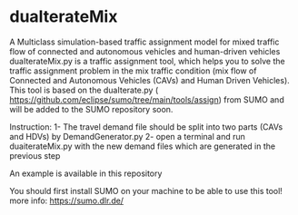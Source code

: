 # duaIterateMix
A Multiclass simulation-based traffic assignment model for mixed traffic flow of connected and autonomous vehicles and human-driven vehicles
duaIterateMix.py is a traffic assignment tool, which helps you to solve the traffic assignment problem in the mix traffic condition (mix flow of Connected and Autonomous Vehicles (CAVs) and Human Driven Vehicles). This tool is based on the duaIterate.py ( https://github.com/eclipse/sumo/tree/main/tools/assign) from SUMO and will be added to the SUMO repository soon.

Instruction:
1- The travel demand file should be split into two parts (CAVs and HDVs) by DemandGenerator.py
2- open a terminal and run duaiterateMix.py with the new demand files which are generated in the previous step

An example is available in this repository

You should first install SUMO on your machine to be able to use this tool! more info: https://sumo.dlr.de/
